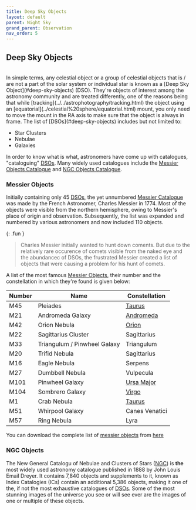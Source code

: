 ```yaml
---
title: Deep Sky Objects
layout: default
parent: Night Sky
grand_parent: Observation
nav_order: 5
---
```


## Deep Sky Objects

<br />
In simple terms, any celestial object or a group of celestial objects that is / are not a part of the solar system or individual star is known as a [Deep Sky Object](#deep-sky-objects) (DSO). They're objects of interest among the astronomy community and are treated differently, one of the reasons being that while [tracking](../../astrophotography/tracking.html) the object using an [equatorial](../celestial%20sphere/equatorial.html) mount, you only need to move the mount in the RA axis to make sure that the object is always in frame. The list of [DSOs](#deep-sky-objects) includes but not limited to:

- Star Clusters
- Nebulae
- Galaxies

In order to know what is what, astronomers have come up with catalogues, "cataloguing" [DSOs](#deep-sky-objects). Many widely used catalogues include the [Messier Objects Catalogue](#deep-sky-objects) and [NGC Objects Catalogue](#ngc-objects).

### Messier Objects

Initially containing only 45 [DSOs](#deep-sky-objects), the yet unnumbered [Messier Catalogue](#messier-objects) was made by the French Astronomer, Charles Messier in 1774. Most of the objects were visible from the northern hemisphere, owing to Messier's place of origin and observation. Subsequently, the list was expanded and numbered by various astronomers and now included 110 objects.

{: .fun }

> Charles Messier initially wanted to hunt down coments. But due to the relatively rare occurence of comets visible from the naked eye and the abundancec of DSOs, the frustrated Messier created a list of objects that were causing a problem for his hunt of comets.

A list of the most famous [Messier Objects](#messier-objects), their number and the constellation in which they're found is given below:

| Number | Name                         | Constellation                                  |
| ------ | ---------------------------- | ---------------------------------------------- |
| M45    | Pleiades                     | [Taurus](./constellations.html#taurus)         |
| M21    | Andromeda Galaxy             | [Andromeda](./constellations.html#andromeda)   |
| M42    | Orion Nebula                 | [Orion](./constellations.html#orion)           |
| M22    | Sagittarius Cluster          | Sagittarius                                    |
| M33    | Triangulum / Pinwheel Galaxy | Triangulum                                     |
| M20    | Trifid Nebula                | Sagittarius                                    |
| M16    | Eagle Nebula                 | Serpens                                        |
| M27    | Dumbbell Nebula              | Vulpecula                                      |
| M101   | Pinwheel Galaxy              | [Ursa Major](./constellations.html#ursa-major) |
| M104   | Sombrero Galaxy              | [Virgo](./constellations.html#virgo)           |
| M1     | Crab Nebula                  | [Taurus](./constellations.html#taurus)         |
| M51    | Whirpool Galaxy              | Canes Venatici                                 |
| M57    | Ring Nebula                  | Lyra                                           |

You can download the complete list of [messier objects](#messier-objects) from [here](../../assets/docs/observation/night%20sky/deep%20sky%20objects/Messier%20Catalogue.pdf)

### NGC Objects

The New General Catalogu of Nebulae and Clusters of Stars ([NGC](#ngc-objects)) is **the** most widely used astronomy catalogue published in 1888 by John Louis Email Dreyer. It contains 7,840 objects and supplements to it, known as Index Catalogies (ICs) contain an additional 5,386 objects, making it one of the, if not the most exhaustive catalogues of [DSOs](#deep-sky-objects). Some of the most stunning images of the universe you see or will see ever are the images of one or multiple of these objects.
